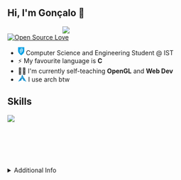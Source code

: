 ## Hi, I'm Gonçalo 👋

<img align='right' src="https://github-readme-stats.vercel.app/api/top-langs/?username=goncrust&layout=compact&theme=blueberry&hide_border=true" width="380">

[![Open Source Love](https://badges.frapsoft.com/os/v1/open-source.png?v=103)](https://github.com/ellerbrock/open-source-badges/)

- <img src="https://raw.githubusercontent.com/goncrust/goncrust/main/IST_Logo.png" width="14" height="18"> Computer Science and Engineering Student @ IST
- ⚡ My favourite language is **C**
- :man_technologist: I'm currently self-teaching **OpenGL** and **Web Dev**
- <img src="https://raw.githubusercontent.com/goncrust/goncrust/main/arch.svg" width="19" height="16"> I use arch btw

## Skills

<img align='left' src="https://skillicons.dev/icons?i=linux,c,cpp,java,py,git,vim,arduino,raspberrypi,html,css,js&perline=9" width="500">

<br></br>
<br></br>
<br></br>

<details>
  <summary>Additional Info</summary>
  
  - [SchoolProjects](https://github.com/goncrust/SchoolProjects) - to avoid fraud this repo becomes private while a project for evaluation is ongoing
</details>



<!---
<img align='right' src="https://raw.githubusercontent.com/goncrust/goncrust/main/mario.gif" width="230">

### Working on

[![My Skills](https://skillicons.dev/icons?i=ts,react,docker,blender,gtk,unreal,kubernetes,bots,sqlite)](https://skillicons.dev)
-->
